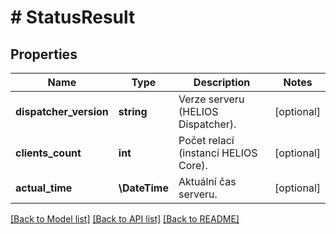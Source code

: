 # # StatusResult

## Properties

Name | Type | Description | Notes
------------ | ------------- | ------------- | -------------
**dispatcher_version** | **string** | Verze serveru (HELIOS Dispatcher). | [optional]
**clients_count** | **int** | Počet relací (instancí HELIOS Core). | [optional]
**actual_time** | **\DateTime** | Aktuální čas serveru. | [optional]

[[Back to Model list]](../../README.md#models) [[Back to API list]](../../README.md#endpoints) [[Back to README]](../../README.md)
